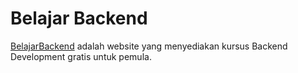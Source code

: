 # Belajar Backend

[BelajarBackend](https://belajarbackend.surge.sh) adalah website yang menyediakan
kursus Backend Development gratis untuk pemula.
